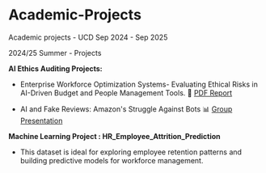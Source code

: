 # Academic-Projects
Academic projects - UCD Sep 2024 - Sep 2025

2024/25 Summer - Projects

**AI Ethics Auditing Projects:**
- Enterprise Workforce Optimization Systems- Evaluating Ethical Risks in AI-Driven Budget and People Management Tools. 📄 [PDF Report](AI-Ethics-Auditing-Project/AI_Ethics_Auditing_Project.pdf)

- AI and Fake Reviews: Amazon's Struggle Against Bots 📊 [Group Presentation](AI-Ethics-Auditing-Project/AI_Fake_Reviews_Amazons_struggle_against_Bot.pdf)

**Machine Learning Project :  HR_Employee_Attrition_Prediction**
- This dataset is ideal for exploring employee retention patterns and building predictive models for workforce management.
